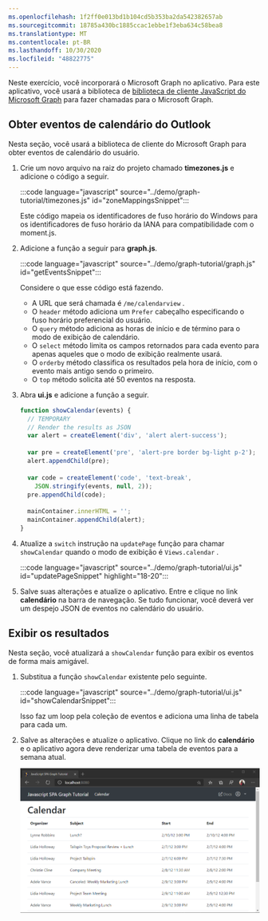 ```yaml
---
ms.openlocfilehash: 1f2ff0e013bd1b104cd5b353ba2da542382657ab
ms.sourcegitcommit: 18785a430bc1885ccac1ebbe1f3eba634c58bea8
ms.translationtype: MT
ms.contentlocale: pt-BR
ms.lasthandoff: 10/30/2020
ms.locfileid: "48822775"
---
```

<!-- markdownlint-disable MD002 MD041 -->

Neste exercício, você incorporará o Microsoft Graph no aplicativo. Para este aplicativo, você usará a biblioteca de [biblioteca de cliente JavaScript do Microsoft Graph](https://github.com/microsoftgraph/msgraph-sdk-javascript) para fazer chamadas para o Microsoft Graph.

## <a name="get-calendar-events-from-outlook"></a>Obter eventos de calendário do Outlook

Nesta seção, você usará a biblioteca de cliente do Microsoft Graph para obter eventos de calendário do usuário.

1. Crie um novo arquivo na raiz do projeto chamado **timezones.js** e adicione o código a seguir.

    :::code language="javascript" source="../demo/graph-tutorial/timezones.js" id="zoneMappingsSnippet":::

    Este código mapeia os identificadores de fuso horário do Windows para os identificadores de fuso horário da IANA para compatibilidade com o moment.js.

1. Adicione a função a seguir para **graph.js**.

    :::code language="javascript" source="../demo/graph-tutorial/graph.js" id="getEventsSnippet":::

    Considere o que esse código está fazendo.

    - A URL que será chamada é `/me/calendarview` .
    - O `header` método adiciona um `Prefer` cabeçalho especificando o fuso horário preferencial do usuário.
    - O `query` método adiciona as horas de início e de término para o modo de exibição de calendário.
    - O `select` método limita os campos retornados para cada evento para apenas aqueles que o modo de exibição realmente usará.
    - O `orderby` método classifica os resultados pela hora de início, com o evento mais antigo sendo o primeiro.
    - O `top` método solicita até 50 eventos na resposta.

1. Abra **ui.js** e adicione a função a seguir.

    ```javascript
    function showCalendar(events) {
      // TEMPORARY
      // Render the results as JSON
      var alert = createElement('div', 'alert alert-success');

      var pre = createElement('pre', 'alert-pre border bg-light p-2');
      alert.appendChild(pre);

      var code = createElement('code', 'text-break',
        JSON.stringify(events, null, 2));
      pre.appendChild(code);

      mainContainer.innerHTML = '';
      mainContainer.appendChild(alert);
    }
    ```

1. Atualize a `switch` instrução na `updatePage` função para chamar `showCalendar` quando o modo de exibição é `Views.calendar` .

    :::code language="javascript" source="../demo/graph-tutorial/ui.js" id="updatePageSnippet" highlight="18-20":::

1. Salve suas alterações e atualize o aplicativo. Entre e clique no link **calendário** na barra de navegação. Se tudo funcionar, você deverá ver um despejo JSON de eventos no calendário do usuário.

## <a name="display-the-results"></a>Exibir os resultados

Nesta seção, você atualizará a `showCalendar` função para exibir os eventos de forma mais amigável.

1. Substitua a função `showCalendar` existente pelo seguinte.

    :::code language="javascript" source="../demo/graph-tutorial/ui.js" id="showCalendarSnippet":::

    Isso faz um loop pela coleção de eventos e adiciona uma linha de tabela para cada um.

1. Salve as alterações e atualize o aplicativo. Clique no link do **calendário** e o aplicativo agora deve renderizar uma tabela de eventos para a semana atual.

    ![Uma captura de tela da tabela de eventos](./images/calendar-list.png)
